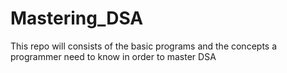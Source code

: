 # Mastering_DSA
This repo will consists of the basic programs and the concepts a programmer need to know in order to master DSA

